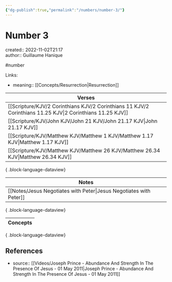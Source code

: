 ```yaml
---
{"dg-publish":true,"permalink":"/numbers/number-3/"}
---
```



# Number 3

created:: 2022-11-02T21:17  
author:: Guillaume Hanique

#number

Links:

- meaning:: [[Concepts/Resurrection\|Resurrection]]

| Verses                                                                                                       |
| ------------------------------------------------------------------------------------------------------------ |
| [[Scripture/KJV/2 Corinthians KJV/2 Corinthians 11 KJV/2 Corinthians 11.25 KJV\|2 Corinthians 11.25 KJV]] |
| [[Scripture/KJV/John KJV/John 21 KJV/John 21.17 KJV\|John 21.17 KJV]]                                     |
| [[Scripture/KJV/Matthew KJV/Matthew 1 KJV/Matthew 1.17 KJV\|Matthew 1.17 KJV]]                            |
| [[Scripture/KJV/Matthew KJV/Matthew 26 KJV/Matthew 26.34 KJV\|Matthew 26.34 KJV]]                         |

{ .block-language-dataview}

| Notes                                                                 |
| --------------------------------------------------------------------- |
| [[Notes/Jesus Negotiates with Peter\|Jesus Negotiates with Peter]] |

{ .block-language-dataview}

| Concepts |
| -------- |

{ .block-language-dataview}

## References

- source:: [[Videos/Joseph Prince - Abundance And Strength In The Presence Of Jesus - 01 May 2011\|Joseph Prince - Abundance And Strength In The Presence Of Jesus - 01 May 2011]]
